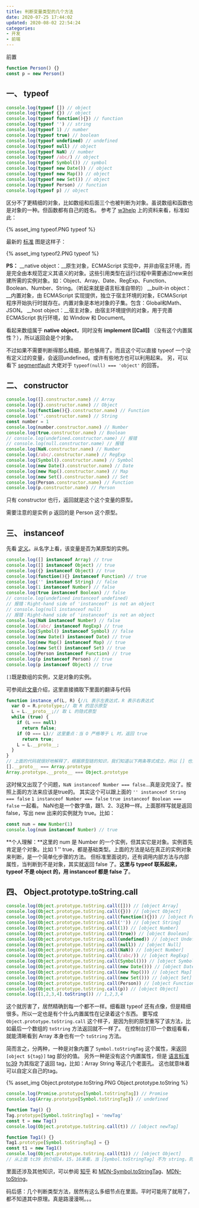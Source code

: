 ```yaml
---
title: 判断变量类型的几个方法
date: 2020-07-25 17:44:02
updated: 2020-08-02 22:54:24
categories:
- 开发
- 前端
---
```


前置
```js
function Person() {}
const p = new Person()
```

## 一、 typeof 

```js
console.log(typeof []) // object
console.log(typeof {}) // object
console.log(typeof function(){}) // function
console.log(typeof '') // string
console.log(typeof 1) // number
console.log(typeof true) // boolean
console.log(typeof undefined) // undefined
console.log(typeof null) // object
console.log(typeof NaN) // number
console.log(typeof /abc/) // object
console.log(typeof Symbol()) // symbol
console.log(typeof new Date()) // object
console.log(typeof new Map()) // object
console.log(typeof new Set()) // object
console.log(typeof Person) // function
console.log(typeof p) // object
```

区分不了更精细的对象，比如数组和后面三个也被判断为对象。虽说数组和函数也是对象的一种。但函数都有自己的姓名。
参考了 [w3help](http://www.w3help.org/zh-cn/causes/SD9028) 上的资料来看，标准如此：

{% asset_img typeof.PNG typeof %}

最新的 [标准](https://tc39.es/ecma262/#sec-typeof-operator) 图是这样子：

{% asset_img typeof2.PNG typeof %}

**PS：**
__native object：__原生对象，ECMAScript 实现中，并非由宿主环境，而是完全由本规范定义其语义的对象。这些引用类型在运行过程中需要通过new来创建所需的实例对象。如：Object、Array、Date、RegExp、Function、Boolean、Number、String。（听起来就是语言标准自带的）
__built-in object：__内置对象，由 ECMAScript 实现提供，独立于宿主环境的对象，ECMAScript 程序开始执行时就存在。内置对象是本地对象的子集。包含：Global和Math、JSON。
__host object：__宿主对象，由宿主环境提供的对象，用于完善 ECMAScript 执行环境，如 Window 和 Document。

看起来数组属于 **native object**，同时没有 **implement [[Call]]** （没有这个内置属性？），所以返回会是个对象。

不过如果不需要判断得那么精细，那也够用了。而且这个可以直接 typeof 一个没有定义过的变量，会返回undefined。或许有些地方也可以利用起来。
另，可以看下 [segmentfault](https://segmentfault.com/q/1010000011846328) 大佬对于 `typeof(null) === 'object'` 的回答。

## 二、 constructor

```js
console.log([].constructor.name) // Array
console.log({}.constructor.name) // Object
console.log(function(){}.constructor.name) // Function
console.log(''.constructor.name) // String
const number = 1
console.log(number.constructor.name) // Number
console.log(true.constructor.name) // Boolean
// console.log(undefined.constructor.name) // 报错
// console.log(null.constructor.name) // 报错
console.log(NaN.constructor.name) // Number
console.log(/abc/.constructor.name) // RegExp
console.log(Symbol().constructor.name) // Symbol
console.log(new Date().constructor.name) // Date
console.log(new Map().constructor.name) // Map
console.log(new Set().constructor.name) // Set
console.log(Person.constructor.name) // Function
console.log(p.constructor.name) // Person
```

只有 constructor 也行，返回就是这个这个变量的原型。

需要注意的是实例 p 返回的是 Person 这个原型。

## 三、 instanceof

先看 [定义](https://developer.mozilla.org/en-US/docs/Web/JavaScript/Reference/Operators/instanceof)。从名字上看，该变量是否为某原型的实例。

```js
console.log([] instanceof Array) // true
console.log([] instanceof Object) // true
console.log({} instanceof Object) // true
console.log(function(){} instanceof Function) // true
console.log('' instanceof String) // false
console.log(1 instanceof Number) // false
console.log(true instanceof Boolean) // false
// console.log(undefined instanceof undefined)
// 报错：Right-hand side of 'instanceof' is not an object
// console.log(null instanceof null)
// 报错：Right-hand side of 'instanceof' is not an object
console.log(NaN instanceof Number) // false
console.log(/abc/ instanceof RegExp) // true
console.log(Symbol() instanceof Symbol) // false
console.log(new Date() instanceof Date) // true
console.log(new Map() instanceof Map) // true
console.log(new Set() instanceof Set) // true
console.log(Person instanceof Function) // true
console.log(p instanceof Person) // true
console.log(p instanceof Object) // true
```

`[]`既是数组的实例，又是对象的实例。

可参阅此[文章](https://developer.ibm.com/zh/articles/1306-jiangjj-jsinstanceof/)介绍，这里直接摘取下里面的翻译与代码
```js
function instance_of(L, R) {//L 表示左表达式，R 表示右表达式
  var O = R.prototype;// 取 R 的显示原型
  L = L.__proto__;// 取 L 的隐式原型
  while (true) {
    if (L === null)
      return false;
    if (O === L)// 这里重点：当 O 严格等于 L 时，返回 true
      return true;
    L = L.__proto__;
  }
}
// 上面的代码就很好地解释了，根据原型链的知识，我们知道以下两条等式成立，所以 [] 也是 Object 的实例
[].__proto__ === Array.prototype
Array.prototype.__proto__ === Object.prototype
```
这时候又出现了个问题，`NaN instanceof Number === false`...真是没完没了。按照上面的方法来应该是true的。
其实这个可以跟上面的 `'' instanceof String === false` `1 instanceof Number === false` `true instanceof Boolean === false` 一起看。
NaN也是一个数字值，跟1、2、3这种一样。上面那样写就是返回 false，写出 new 出来的实例就为 true。比如：
```js
const num = new Number(1)
console.log(num instanceof Number) // true
```
**个人理解：**这里的 num 是 Number 的一个实例，但其实它是对象。实例首先肯定是个对象。比如 1 '' true，都是基础类型。上面的方法是站在真正的实例对象来判断，是一个简单化步骤的方法。
但标准里面说的，还有调用内部方法与内部属性，当判断到不是对象，其实就返回 false 了。**这里与 typeof 联系起来，typeof 不是 object 的，用 instanceof 都是 false 了**。

## 四、 Object.prototype.toString.call

```js
console.log(Object.prototype.toString.call([])) // [object Array]
console.log(Object.prototype.toString.call({})) // [object Object]
console.log(Object.prototype.toString.call(function(){})) // [object Function]
console.log(Object.prototype.toString.call('')) // [object String]
console.log(Object.prototype.toString.call(1)) // [object Number]
console.log(Object.prototype.toString.call(true)) // [object Boolean]
console.log(Object.prototype.toString.call(undefined)) // [object Undefined]
console.log(Object.prototype.toString.call(null)) // [object Null]
console.log(Object.prototype.toString.call(NaN)) // [object Number]
console.log(Object.prototype.toString.call(/abc/)) // [object RegExp]
console.log(Object.prototype.toString.call(Symbol())) // [object Symbol]
console.log(Object.prototype.toString.call(new Date())) // [object Date]
console.log(Object.prototype.toString.call(new Map())) // [object Map]
console.log(Object.prototype.toString.call(new Set())) // [object Set]
console.log(Object.prototype.toString.call(Person)) // [object Function]
console.log(Object.prototype.toString.call(p)) // [object Object]
console.log([1,2,3,4].toString()) // 1,2,3,4
```

这个就厉害了，居然精确到每一个都不一样。细看跟 typeof 还有点像，但是精细很多。所以一定也是有个什么内置属性在记录着这个东西。
要写成 `Object.prototype.toString.call` 这个样子，是因为别的原型重写了该方法，比如最后一个数组的 `toString` 方法返回就不一样了。
在控制台打印一个数组看看，就能清晰看到 Array 本身也有一个 `toString` 方法。

简而言之，分两种，一种是对象内置了 `Symbol.toStringTag` 这个属性，来返回 `[object ${tag}]` tag 部分的值。
另外一种是没有这个内置属性，但是 [语言标准tc39](https://tc39.es/ecma262/#sec-object.prototype.tostring) 为其指定了返回 tag，比如：Array String 等这几个老面孔。
这也就意味着可以自定义自己的tag。

{% asset_img Object.prototype.toString.PNG Object.prototype.toString %}
<br/>

```js
console.log(Promise.prototype[Symbol.toStringTag]) // Promise
console.log(Array.prototype[Symbol.toStringTag]) // undefined

function Tag() {}
Tag.prototype[Symbol.toStringTag] = 'newTag'
const t = new Tag()
console.log(Object.prototype.toString.call(t)) // [object newTag]

function Tag1() {}
Tag1.prototype[Symbol.toStringTag] = {}
const t1 = new Tag1()
console.log(Object.prototype.toString.call(t1)) // [object Object]
// 从上面 tc39 的介绍14，15，16来看，当 [Symbol.toStringTag] 不为 string，则将内置 tag 设置为 Object
```

里面还涉及其他知识，可以参阅 [知乎](https://zhuanlan.zhihu.com/p/118793721) 和 [MDN-Symbol.toStringTag](https://developer.mozilla.org/zh-CN/docs/Web/JavaScript/Reference/Global_Objects/Symbol/toStringTag)、[MDN-toString](https://developer.mozilla.org/zh-CN/docs/Web/JavaScript/Reference/Global_Objects/Object/toString)。

码后感：几个判断类型方法，居然有这么多细节点在里面。平时可能用了就用了，都不知道其中原理。真是路漫漫啊。。。
